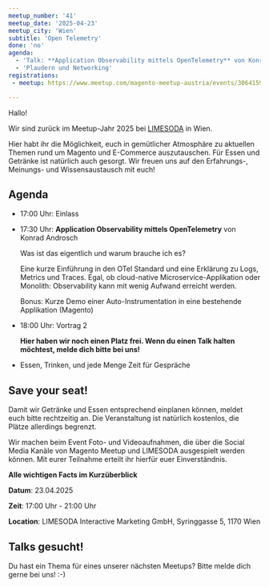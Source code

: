 ```yaml
---
meetup_number: '41'
meetup_date: '2025-04-23'
meetup_city: 'Wien'
subtitle: 'Open Telemetry'
done: 'no'
agenda:
  - 'Talk: **Application Observability mittels OpenTelemetry** von Konrad Androsch'
  - 'Plaudern und Networking'
registrations:
 - meetup: https://www.meetup.com/magento-meetup-austria/events/306415938/

---
```


Hallo!

Wir sind zurück im Meetup-Jahr 2025 bei <a href="https://www.limesoda.com">LIMESODA</a> in Wien.

Hier habt ihr die Möglichkeit, euch in gemütlicher Atmosphäre zu aktuellen Themen rund um Magento und E-Commerce auszutauschen. Für Essen und Getränke ist natürlich auch gesorgt. Wir freuen uns auf den Erfahrungs-, Meinungs- und Wissensaustausch mit euch!

## Agenda

* 17:00 Uhr: Einlass
* 17:30 Uhr: **Application Observability mittels OpenTelemetry** von Konrad Androsch
  
  Was ist das eigentlich und warum brauche ich es?
  
  Eine kurze Einführung in den OTel Standard und eine Erklärung zu Logs, Metrics und Traces. Egal, ob cloud-native Microservice-Applikation oder Monolith: Observability kann mit wenig Aufwand erreicht werden.
  
  Bonus: Kurze Demo einer Auto-Instrumentation in eine bestehende Applikation (Magento)
* 18:00 Uhr: Vortrag 2
  
  **Hier haben wir noch einen Platz frei. Wenn du einen Talk halten möchtest, melde dich bitte bei uns!**
* Essen, Trinken, und jede Menge Zeit für Gespräche


## Save your seat!

Damit wir Getränke und Essen entsprechend einplanen können, meldet euch bitte rechtzeitig an. Die Veranstaltung ist natürlich kostenlos, die Plätze allerdings begrenzt.

Wir machen beim Event Foto- und Videoaufnahmen, die über die Social Media Kanäle von Magento Meetup und LIMESODA ausgespielt werden können. Mit eurer Teilnahme erteilt ihr hierfür euer Einverständnis.

**Alle wichtigen Facts im Kurzüberblick**

**Datum**: 23.04.2025

**Zeit**: 17:00 Uhr - 21:00 Uhr

**Location**: LIMESODA Interactive Marketing GmbH, Syringgasse 5, 1170 Wien

## Talks gesucht!

Du hast ein Thema für eines unserer nächsten Meetups? Bitte melde dich gerne bei uns! :-)
